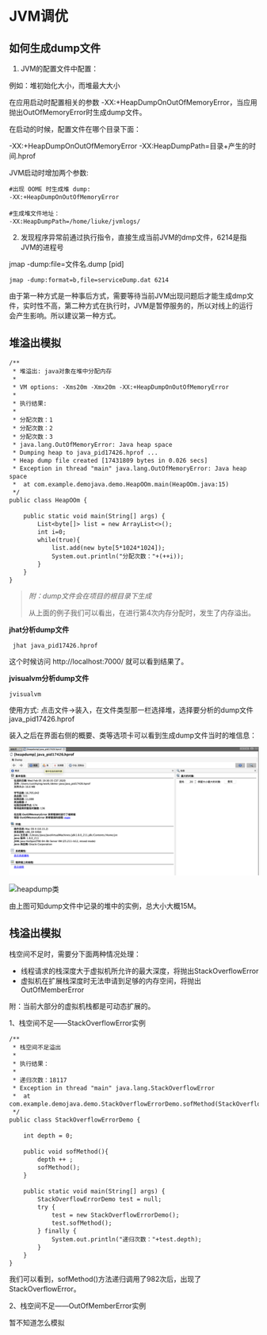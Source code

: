 # JVM调优



## 如何生成dump文件

1. JVM的配置文件中配置：

  例如：堆初始化大小，而堆最大大小

  在应用启动时配置相关的参数 -XX:+HeapDumpOnOutOfMemoryError，当应用抛出OutOfMemoryError时生成dump文件。

  在启动的时候，配置文件在哪个目录下面：

-XX:+HeapDumpOnOutOfMemoryError -XX:HeapDumpPath=目录+产生的时间.hprof

 JVM启动时增加两个参数:

```
#出现 OOME 时生成堆 dump:
-XX:+HeapDumpOnOutOfMemoryError

#生成堆文件地址：
-XX:HeapDumpPath=/home/liuke/jvmlogs/
```

2. 发现程序异常前通过执行指令，直接生成当前JVM的dmp文件，6214是指JVM的进程号

 jmap -dump:file=文件名.dump [pid]

```
jmap -dump:format=b,file=serviceDump.dat 6214
```

由于第一种方式是一种事后方式，需要等待当前JVM出现问题后才能生成dmp文件，实时性不高，第二种方式在执行时，JVM是暂停服务的，所以对线上的运行会产生影响。所以建议第一种方式。



## 堆溢出模拟

```
/**
 * 堆溢出: java对象在堆中分配内存
 *
 * VM options: -Xms20m -Xmx20m -XX:+HeapDumpOnOutOfMemoryError
 *
 * 执行结果:
 *
 * 分配次数：1
 * 分配次数：2
 * 分配次数：3
 * java.lang.OutOfMemoryError: Java heap space
 * Dumping heap to java_pid17426.hprof ...
 * Heap dump file created [17431809 bytes in 0.026 secs]
 * Exception in thread "main" java.lang.OutOfMemoryError: Java heap space
 * 	at com.example.demojava.demo.HeapOOm.main(HeapOOm.java:15)
 */
public class HeapOOm {

    public static void main(String[] args) {
        List<byte[]> list = new ArrayList<>();
        int i=0;
        while(true){
            list.add(new byte[5*1024*1024]);
            System.out.println("分配次数："+(++i));
        }
    }
}

```

> *附：dump文件会在项目的根目录下生成*
>
> 从上面的例子我们可以看出，在进行第4次内存分配时，发生了内存溢出。



**jhat分析dump文件**

```
 jhat java_pid17426.hprof
```

这个时候访问 http://localhost:7000/ 就可以看到结果了。



**jvisualvm分析dump文件**

```
jvisualvm
```

使用方式: 点击文件->装入，在文件类型那一栏选择堆，选择要分析的dump文件java_pid17426.hprof

装入之后在界面右侧的概要、类等选项卡可以看到生成dump文件当时的堆信息：

![visualvm-dump](../assets/visualvm-dump.png)

![heapdump类](../assets/heapdump类.png)

由上图可知dump文件中记录的堆中的实例，总大小大概15M。



## 栈溢出模拟

栈空间不足时，需要分下面两种情况处理：

- 线程请求的栈深度大于虚拟机所允许的最大深度，将抛出StackOverflowError
- 虚拟机在扩展栈深度时无法申请到足够的内存空间，将抛出OutOfMemberError

附：当前大部分的虚拟机栈都是可动态扩展的。

1、栈空间不足——StackOverflowError实例

```
/**
 * 栈空间不足溢出
 *
 * 执行结果：
 *
 * 递归次数：18117
 * Exception in thread "main" java.lang.StackOverflowError
 * 	at com.example.demojava.demo.StackOverflowErrorDemo.sofMethod(StackOverflowErrorDemo.java:13)
 */
public class StackOverflowErrorDemo {

    int depth = 0;

    public void sofMethod(){
        depth ++ ;
        sofMethod();
    }

    public static void main(String[] args) {
        StackOverflowErrorDemo test = null;
        try {
            test = new StackOverflowErrorDemo();
            test.sofMethod();
        } finally {
            System.out.println("递归次数："+test.depth);
        }
    }
}
```


我们可以看到，sofMethod()方法递归调用了982次后，出现了StackOverflowError。

2、栈空间不足——OutOfMemberError实例

暂不知道怎么模拟



